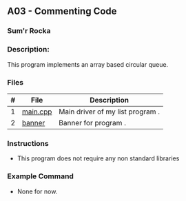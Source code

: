 ## A03 - Commenting Code
### Sum'r Rocka
### Description:

This program implements an array based circular queue.

### Files

|   #   | File     | Description                      |
| :---: | -------- | -------------------------------- |
|   1   | [main.cpp](https://github.com/srocka0716/2143-OOP-Rocka/blob/main/Assignments/A03/main.cpp) | Main driver of my list program . |
|   2   | [banner](https://github.com/srocka0716/2143-OOP-Rocka/blob/main/Assignments/A03/banner.cpp) | Banner for program .|


### Instructions

- This program does not require any non standard libraries

### Example Command

- None for now.
